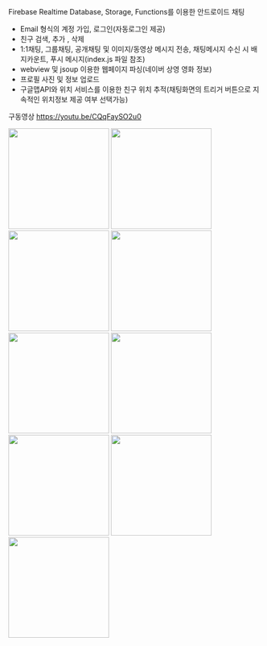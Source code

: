 


Firebase Realtime Database, Storage, Functions를 이용한 안드로이드 채팅

- Email 형식의 계정 가입, 로그인(자동로그인 제공)
- 친구 검색, 추가 , 삭제
- 1:1채팅, 그룹채팅, 공개채팅 및 이미지/동영상 메시지 전송, 채팅메시지 수신 시 배지카운트, 푸시 메시지(index.js 파일 참조)
- webview 및 jsoup 이용한 웹페이지 파싱(네이버 상영 영화 정보)
- 프로필 사진 및 정보 업로드
- 구글맵API와 위치 서비스를 이용한 친구 위치 추적(채팅화면의 트리거 버튼으로 지속적인 위치정보 제공 여부 선택가능)


구동영상
https://youtu.be/CQqFaySO2u0


<div>
  <img width="200" src="https://user-images.githubusercontent.com/28755528/40968144-c8ee476e-68ef-11e8-9ece-8e3fe3746ea9.png">
  <img width="200" src="https://user-images.githubusercontent.com/28755528/42730598-838f3f08-8833-11e8-85c5-7eef16e2a398.png">
  <img width="200" src="https://user-images.githubusercontent.com/28755528/40969176-2f5c4c60-68f2-11e8-8c08-1a149a9d4b3c.png">
  <img width="200" src="https://user-images.githubusercontent.com/28755528/40969188-389ba924-68f2-11e8-9155-728a70a24145.png">
  <img width="200" src="https://user-images.githubusercontent.com/28755528/40969253-5f6a1e6e-68f2-11e8-9b77-a7f9d8565783.png">
  <img width="200" src="https://user-images.githubusercontent.com/28755528/42730597-8365a378-8833-11e8-9fd6-ff06cb735b54.png">
  <img width="200" src="https://user-images.githubusercontent.com/28755528/42730612-cee720f6-8833-11e8-94e5-e215186861cc.png">
  <img width="200" src="https://user-images.githubusercontent.com/28755528/40969277-7447140e-68f2-11e8-9faa-158e27c6adb3.png">
  <img width="200" src="https://user-images.githubusercontent.com/28755528/42730568-9b980a5e-8832-11e8-8f23-16dad132377a.png"> 
</div>  


